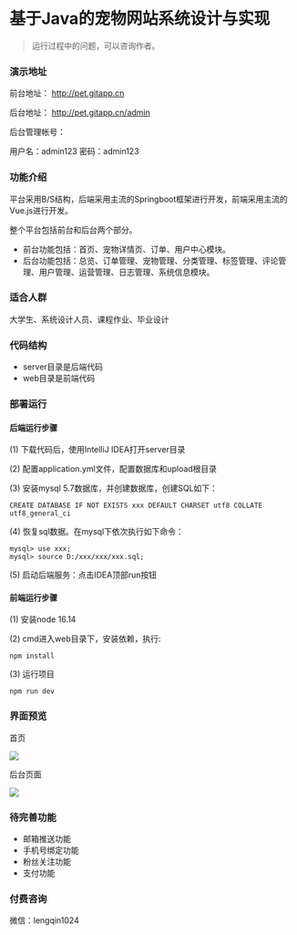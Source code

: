 # 基于Java的宠物网站系统设计与实现

> 运行过程中的问题，可以咨询作者。

### 演示地址

前台地址：  http://pet.gitapp.cn

后台地址： http://pet.gitapp.cn/admin

后台管理帐号：

用户名：admin123
密码：admin123


### 功能介绍

平台采用B/S结构，后端采用主流的Springboot框架进行开发，前端采用主流的Vue.js进行开发。

整个平台包括前台和后台两个部分。

- 前台功能包括：首页、宠物详情页、订单、用户中心模块。
- 后台功能包括：总览、订单管理、宠物管理、分类管理、标签管理、评论管理、用户管理、运营管理、日志管理、系统信息模块。

### 适合人群

大学生、系统设计人员、课程作业、毕业设计


### 代码结构

- server目录是后端代码
- web目录是前端代码

### 部署运行

#### 后端运行步骤

(1) 下载代码后，使用IntelliJ IDEA打开server目录

(2) 配置application.yml文件，配置数据库和upload根目录

(3) 安装mysql 5.7数据库，并创建数据库，创建SQL如下：
```
CREATE DATABASE IF NOT EXISTS xxx DEFAULT CHARSET utf8 COLLATE utf8_general_ci
```
(4) 恢复sql数据。在mysql下依次执行如下命令：

```
mysql> use xxx;
mysql> source D:/xxx/xxx/xxx.sql;
```

(5) 启动后端服务：点击IDEA顶部run按钮


#### 前端运行步骤

(1) 安装node 16.14

(2) cmd进入web目录下，安装依赖，执行:
```
npm install 
```
(3) 运行项目
```
npm run dev
```


### 界面预览

首页

![](https://raw.githubusercontent.com/geeeeeeeek/java_pet/master/server/upload/image/a.png)


后台页面

![](https://raw.githubusercontent.com/geeeeeeeek/java_pet/master/server/upload/image/b.png)



### 待完善功能

- 邮箱推送功能
- 手机号绑定功能
- 粉丝关注功能
- 支付功能

### 付费咨询

微信：lengqin1024

